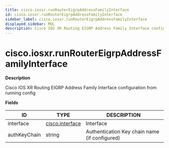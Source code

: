 ```yaml
---
title: cisco.iosxr.runRouterEigrpAddressFamilyInterface
id: cisco.iosxr.runRouterEigrpAddressFamilyInterface
sidebar_label: cisco.iosxr.runRouterEigrpAddressFamilyInterface
displayed_sidebar: MQL
description: Cisco IOS XR Routing EIGRP Address Family Interface configuration from running config
---
```


# cisco.iosxr.runRouterEigrpAddressFamilyInterface

**Description**

Cisco IOS XR Routing EIGRP Address Family Interface configuration from running config

**Fields**

| ID           | TYPE                                  | DESCRIPTION                                   |
| ------------ | ------------------------------------- | --------------------------------------------- |
| interface    | [cisco.interface](cisco.interface.md) | Interface                                     |
| authKeyChain | string                                | Authentication Key chain name (if configured) |
